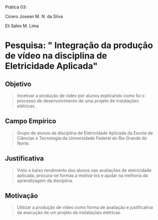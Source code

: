Prática 03:

Cícero Josean M. N. da Silva

Eli Sales M. Lima

# Pesquisa: " Integração da produção de vídeo na disciplina de Eletricidade Aplicada"

## Objetivo

> Incetivar a produção de vídeo por alunos explicando como foi o processo de desenvolvimento de uma projeto de instalações elétricas.

## Campo Empírico

> Grupo de alunos da disciplina de Eletricidade Aplicada da Escola de Ciências e Tecnologia da Universidade Federal do Rio Grande do Norte.

## Justificativa

> Visto o baixo rendimento dos alunos nas avaliações de eletricidade aplicada, procura-se formas a motivá-los e ajudar na melhoria da aprendizagem da disciplina. 

## Motivação

> Utilizar a produção de vídeo como forma de avaliação e justificativa da execução de um projeto de instalações elétricas.

